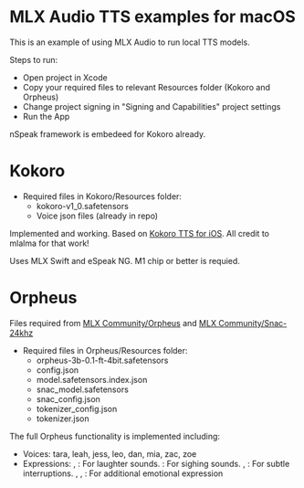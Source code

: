 # MLX Audio TTS examples for macOS

This is an example of using MLX Audio to run local TTS models.

Steps to run:

 - Open project in Xcode
 - Copy your required files to relevant Resources folder (Kokoro and Orpheus)
 - Change project signing in "Signing and Capabilities" project settings
 - Run the App

 nSpeak framework is embedeed for Kokoro already.

# Kokoro

 - Required files in Kokoro/Resources folder: 
    - kokoro-v1_0.safetensors
    - Voice json files (already in repo)
 
Implemented and working. Based on [Kokoro TTS for iOS](https://github.com/mlalma/kokoro-ios).  All credit to mlalma for that work!

Uses MLX Swift and eSpeak NG.  M1 chip or better is requied.


# Orpheus

Files required from [MLX Community/Orpheus](https://huggingface.co/mlx-community/orpheus-3b-0.1-ft-4bit) and [MLX Community/Snac-24khz](https://huggingface.co/mlx-community/snac_24khz)

 - Required files in Orpheus/Resources folder: 
    - orpheus-3b-0.1-ft-4bit.safetensors
    - config.json
    - model.safetensors.index.json
    - snac_model.safetensors
    - snac_config.json
    - tokenizer_config.json
    - tokenizer.json
    
The full Orpheus functionality is implemented including:
 - Voices: tara, leah, jess, leo, dan, mia, zac, zoe
 - Expressions: <laugh>, <chuckle>: For laughter sounds. <sigh>: For sighing sounds. <cough>, <sniffle>: For subtle interruptions. <groan>, <yawn>, <gasp>: For additional emotional expression
